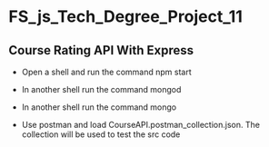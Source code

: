 # FS_js_Tech_Degree_Project_11
## Course Rating API With Express

* Open a shell and run the command npm start

* In another shell run the command mongod

* In another shell run the command mongo

* Use postman and load CourseAPI.postman_collection.json. The collection will be used to test the src code
